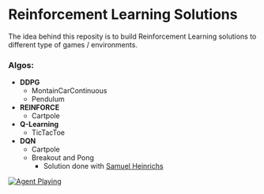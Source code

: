 # Reinforcement Learning Solutions
The idea behind this reposity is to build Reinforcement Learning solutions to different type of games / environments.

### Algos:
- **DDPG**
  * MontainCarContinuous
  * Pendulum
- **REINFORCE**
  * Cartpole
- **Q-Learning**
  * TicTacToe
- **DQN**
  * Cartpole
  * Breakout and Pong
    * Solution done with [Samuel Heinrichs](https://github.com/samuelhei)

[![Agent Playing](https://camo.githubusercontent.com/9e6aceaee88b280ce74f7645f75d28a213f5529e/687474703a2f2f696d672e796f75747562652e636f6d2f76692f486c474278555548454d382f302e6a7067)](https://www.youtube.com/watch?v=HlGBxUUHEM8)
